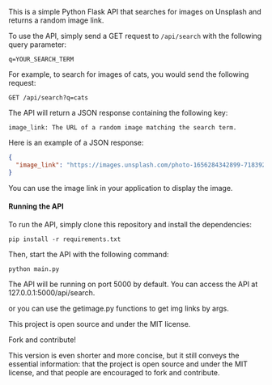 This is a simple Python Flask API that searches for images on Unsplash and returns a random image link.

To use the API, simply send a GET request to `/api/search` with the following query parameter:

```
q=YOUR_SEARCH_TERM
```

For example, to search for images of cats, you would send the following request:

```
GET /api/search?q=cats
```

The API will return a JSON response containing the following key:

```
image_link: The URL of a random image matching the search term.
```

Here is an example of a JSON response:

```json
{
  "image_link": "https://images.unsplash.com/photo-1656284342899-718392126c49?ixlib=rb-1.2.1&ixid=MnwxMjA3fDB8MHxwaG90by1wYWdlfHx8fGVufDB8fHx8&auto=format&fit=crop&w=500&q=60"
}
```

You can use the image link in your application to display the image.

#### Running the API

To run the API, simply clone this repository and install the dependencies:

```
pip install -r requirements.txt
```

Then, start the API with the following command:

```
python main.py
```

The API will be running on port 5000 by default. You can access the API at 127.0.0.1:5000/api/search.

or you can use the getimage.py functions to get img links by args.

This project is open source and under the MIT license.

Fork and contribute!

This version is even shorter and more concise, but it still conveys the essential information: that the project is open source and under the MIT license, and that people are encouraged to fork and contribute.